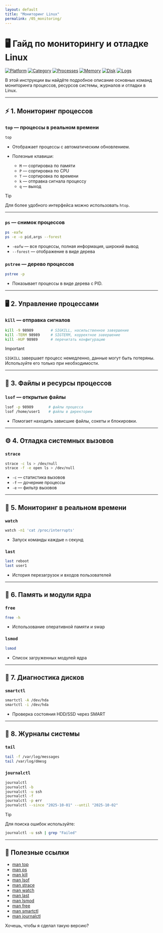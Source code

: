 ```yaml
---
layout: default
title: "Мониторинг Linux"
permalink: /05_monitoring/
---
```



# 🖥 Гайд по мониторингу и отладке Linux

[![Platform](https://img.shields.io/badge/platform-Linux-lightgrey?style=flat-square&logo=linux)]()
[![Category](https://img.shields.io/badge/category-Monitoring%20%26%20Debug-blue?style=flat-square)]()
[![Processes](https://img.shields.io/badge/processes-top%20|%20ps%20|%20pstree-yellow?style=flat-square)]()
[![Memory](https://img.shields.io/badge/memory-free-brightgreen?style=flat-square)]()
[![Disk](https://img.shields.io/badge/disk-smartctl-red?style=flat-square)]()
[![Logs](https://img.shields.io/badge/logs-journalctl%20|%20tail-blue?style=flat-square)]()

В этой инструкции вы найдёте подробное описание основных команд мониторинга процессов, ресурсов системы, журналов и отладки в Linux.

---

## ⚡ 1. Мониторинг процессов

### `top` — процессы в реальном времени
```bash
top
````

* Отображает процессы с автоматическим обновлением.
* Полезные клавиши:

  * `M` — сортировка по памяти
  * `P` — сортировка по CPU
  * `T` — сортировка по времени
  * `k` — отправка сигнала процессу
  * `q` — выход

> [!TIP]
> Для более удобного интерфейса можно использовать `htop`.

---

### `ps` — снимок процессов

```bash
ps -eafw
ps -e -o pid,args --forest
```

* `-eafw` — все процессы, полная информация, широкий вывод
* `--forest` — отображение в виде дерева

### `pstree` — дерево процессов

```bash
pstree -p
```

* Показывает процессы в виде дерева с PID.

---

## 🖥 2. Управление процессами

### `kill` — отправка сигналов

```bash
kill -9 98989        # SIGKILL, насильственное завершение
kill -TERM 98989     # SIGTERM, корректное завершение
kill -HUP 98989      # перечитать конфигурацию
```

> [!IMPORTANT]
> `SIGKILL` завершает процесс немедленно, данные могут быть потеряны. Используйте его только при необходимости.

---

## 💾 3. Файлы и ресурсы процессов

### `lsof` — открытые файлы

```bash
lsof -p 98989       # файлы процесса
lsof /home/user1    # файлы в директории
```

* Помогает находить зависшие файлы, сокеты и блокировки.

---

## ⚙️ 4. Отладка системных вызовов

### `strace`

```bash
strace -c ls > /dev/null
strace -f -e open ls > /dev/null
```

* `-c` — статистика вызовов
* `-f` — дочерние процессы
* `-e` — фильтр вызовов

---

## 📄 5. Мониторинг в реальном времени

### `watch`

```bash
watch -n1 'cat /proc/interrupts'
```

* Запуск команды каждые `n` секунд

### `last`

```bash
last reboot
last user1
```

* История перезагрузок и входов пользователей

---

## 💾 6. Память и модули ядра

### `free`

```bash
free -h
```

* Использование оперативной памяти и swap

### `lsmod`

```bash
lsmod
```

* Список загруженных модулей ядра

---

## 💽 7. Диагностика дисков

### `smartctl`

```bash
smartctl -A /dev/hda
smartctl -i /dev/hda
```

* Проверка состояния HDD/SSD через SMART

---

## 📄 8. Журналы системы

### `tail`

```bash
tail -f /var/log/messages
tail /var/log/dmesg
```

### `journalctl`

```bash
journalctl
journalctl -b
journalctl -u ssh
journalctl -f
journalctl -p err
journalctl --since "2025-10-01" --until "2025-10-02"
```

> [!TIP]
> Для поиска ошибок используйте:

```bash
journalctl -u ssh | grep "Failed"
```

---

## 🔗 Полезные ссылки

* [man top](https://linux.die.net/man/1/top)
* [man ps](https://linux.die.net/man/1/ps)
* [man kill](https://linux.die.net/man/1/kill)
* [man lsof](https://linux.die.net/man/8/lsof)
* [man strace](https://linux.die.net/man/1/strace)
* [man watch](https://linux.die.net/man/1/watch)
* [man last](https://linux.die.net/man/1/last)
* [man lsmod](https://linux.die.net/man/8/lsmod)
* [man free](https://linux.die.net/man/1/free)
* [man smartctl](https://linux.die.net/man/8/smartctl)
* [man journalctl](https://www.freedesktop.org/software/systemd/man/journalctl.html)

Хочешь, чтобы я сделал такую версию?
```

